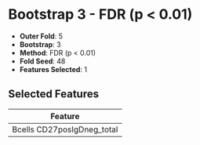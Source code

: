 # Bootstrap 3 - FDR (p < 0.01)

- **Outer Fold**: 5
- **Bootstrap**: 3
- **Method**: FDR (p < 0.01)
- **Fold Seed**: 48
- **Features Selected**: 1

## Selected Features

| Feature |
|---------|
| Bcells CD27posIgDneg_total |
